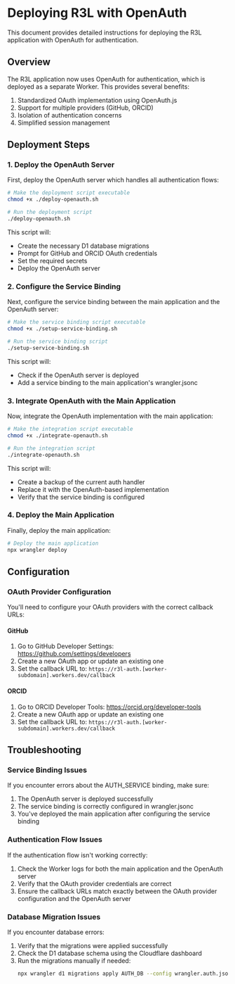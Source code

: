 # Deploying R3L with OpenAuth

This document provides detailed instructions for deploying the R3L application with OpenAuth for authentication.

## Overview

The R3L application now uses OpenAuth for authentication, which is deployed as a separate Worker. This provides several benefits:

1. Standardized OAuth implementation using OpenAuth.js
2. Support for multiple providers (GitHub, ORCID)
3. Isolation of authentication concerns
4. Simplified session management

## Deployment Steps

### 1. Deploy the OpenAuth Server

First, deploy the OpenAuth server which handles all authentication flows:

```bash
# Make the deployment script executable
chmod +x ./deploy-openauth.sh

# Run the deployment script
./deploy-openauth.sh
```

This script will:
- Create the necessary D1 database migrations
- Prompt for GitHub and ORCID OAuth credentials
- Set the required secrets
- Deploy the OpenAuth server

### 2. Configure the Service Binding

Next, configure the service binding between the main application and the OpenAuth server:

```bash
# Make the service binding script executable
chmod +x ./setup-service-binding.sh

# Run the service binding script
./setup-service-binding.sh
```

This script will:
- Check if the OpenAuth server is deployed
- Add a service binding to the main application's wrangler.jsonc

### 3. Integrate OpenAuth with the Main Application

Now, integrate the OpenAuth implementation with the main application:

```bash
# Make the integration script executable
chmod +x ./integrate-openauth.sh

# Run the integration script
./integrate-openauth.sh
```

This script will:
- Create a backup of the current auth handler
- Replace it with the OpenAuth-based implementation
- Verify that the service binding is configured

### 4. Deploy the Main Application

Finally, deploy the main application:

```bash
# Deploy the main application
npx wrangler deploy
```

## Configuration

### OAuth Provider Configuration

You'll need to configure your OAuth providers with the correct callback URLs:

#### GitHub

1. Go to GitHub Developer Settings: https://github.com/settings/developers
2. Create a new OAuth app or update an existing one
3. Set the callback URL to: `https://r3l-auth.[worker-subdomain].workers.dev/callback`

#### ORCID

1. Go to ORCID Developer Tools: https://orcid.org/developer-tools
2. Create a new OAuth app or update an existing one
3. Set the callback URL to: `https://r3l-auth.[worker-subdomain].workers.dev/callback`

## Troubleshooting

### Service Binding Issues

If you encounter errors about the AUTH_SERVICE binding, make sure:

1. The OpenAuth server is deployed successfully
2. The service binding is correctly configured in wrangler.jsonc
3. You've deployed the main application after configuring the service binding

### Authentication Flow Issues

If the authentication flow isn't working correctly:

1. Check the Worker logs for both the main application and the OpenAuth server
2. Verify that the OAuth provider credentials are correct
3. Ensure the callback URLs match exactly between the OAuth provider configuration and the OpenAuth server

### Database Migration Issues

If you encounter database errors:

1. Verify that the migrations were applied successfully
2. Check the D1 database schema using the Cloudflare dashboard
3. Run the migrations manually if needed:
   ```bash
   npx wrangler d1 migrations apply AUTH_DB --config wrangler.auth.jsonc
   ```
